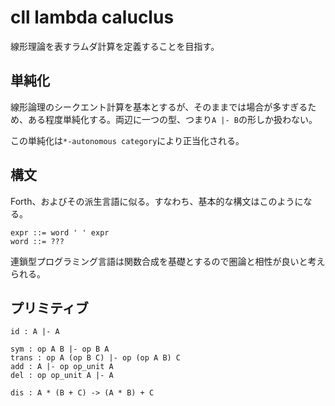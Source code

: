 # cll lambda caluclus

線形理論を表すラムダ計算を定義することを目指す。

## 単純化

線形論理のシークエント計算を基本とするが、そのままでは場合が多すぎるため、ある程度単純化する。両辺に一つの型、つまり`A |- B`の形しか扱わない。

この単純化は`*-autonomous category`により正当化される。

## 構文

Forth、およびその派生言語に似る。すなわち、基本的な構文はこのようになる。

```
expr ::= word ' ' expr
word ::= ???
```

連鎖型プログラミング言語は関数合成を基礎とするので圏論と相性が良いと考えられる。

## プリミティブ

```
id : A |- A

sym : op A B |- op B A
trans : op A (op B C) |- op (op A B) C
add : A |- op op_unit A
del : op op_unit A |- A

dis : A * (B + C) -> (A * B) + C
```
